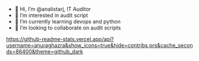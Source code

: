 - 👋 Hi, I’m @analistarj, IT Auditor
- 👀 I’m interested in audit script
- 🌱 I’m currently learning devops and python
- 💞️ I’m looking to collaborate on audit scripts

https://github-readme-stats.vercel.app/api?username=anuraghazra&show_icons=true&hide=contribs,prs&cache_seconds=86400&theme=github_dark
<!---
analistarj/analistarj is a ✨ special ✨ repository because its `README.md` (this file) appears on your GitHub profile.
You can click the Preview link to take a look at your changes.
--->
